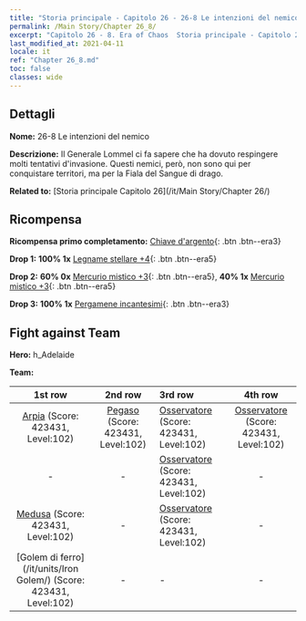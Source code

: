 ```yaml
---
title: "Storia principale - Capitolo 26 - 26-8 Le intenzioni del nemico"
permalink: /Main Story/Chapter 26_8/
excerpt: "Capitolo 26 - 8. Era of Chaos  Storia principale - Capitolo 26_8. 26-8 Le intenzioni del nemico"
last_modified_at: 2021-04-11
locale: it
ref: "Chapter 26_8.md"
toc: false
classes: wide
---
```


## Dettagli

 **Nome:** 26-8 Le intenzioni del nemico

 **Descrizione:** Il Generale Lommel ci fa sapere che ha dovuto respingere molti tentativi d'invasione. Questi nemici, però, non sono qui per conquistare territori, ma per la Fiala del Sangue di drago.

 **Related to:** [Storia principale Capitolo 26](/it/Main Story/Chapter 26/)

## Ricompensa

 **Ricompensa primo completamento:** [Chiave d'argento](/it/Items/con_693/){: .btn .btn--era3}

 **Drop 1:** **100% 1x** [Legname stellare +4](/it/Items/mat_90/){: .btn .btn--era5}

 **Drop 2:** **60% 0x** [Mercurio mistico +3](/it/Items/mat_84/){: .btn .btn--era5}, **40% 1x** [Mercurio mistico +3](/it/Items/mat_84/){: .btn .btn--era5}

 **Drop 3:** **100% 1x** [Pergamene incantesimi](/it/Items/con_694/){: .btn .btn--era3}


## Fight against Team
 **Hero:** h_Adelaide

 **Team:**


  | 1st row | 2nd row | 3rd row | 4th row |
  |:----:|:----:|:----|:----:|
  | [Arpia](/it/units/Harpy/) (Score: 423431, Level:102)  | [Pegaso](/it/units/Pegasus/) (Score: 423431, Level:102)  | [Osservatore](/it/units/Beholder/) (Score: 423431, Level:102)  | [Osservatore](/it/units/Beholder/) (Score: 423431, Level:102)  |
  | - | - | [Osservatore](/it/units/Beholder/) (Score: 423431, Level:102)  | - |
  | [Medusa](/it/units/Medusa/) (Score: 423431, Level:102)  | - | [Osservatore](/it/units/Beholder/) (Score: 423431, Level:102)  | - |
  | [Golem di ferro](/it/units/Iron Golem/) (Score: 423431, Level:102)  | - | - | - |



